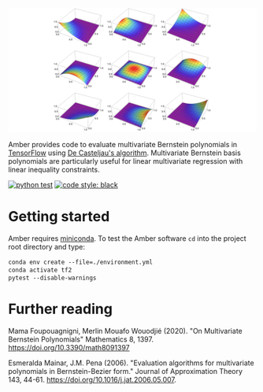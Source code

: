 ![Graphical abstract](assets/img/bernstein-series.png "Series of bivariate Bernstein basis polynomials")

Amber provides code to evaluate multivariate Bernstein polynomials in
[TensorFlow](https://www.tensorflow.org) using
[De Casteljau's algorithm](https://en.wikipedia.org/wiki/De_Casteljau%27s_algorithm).
Multivariate Bernstein basis polynomials are particularly useful for linear multivariate
regression with linear inequality constraints.

[![python test](https://github.com/octoflar/amber/actions/workflows/python-test.yml/badge.svg)](https://github.com/octoflar/amber/actions/workflows/python-test.yml)
[![code style: black](https://img.shields.io/badge/code%20style-black-000000.svg)](https://github.com/psf/black)

# Getting started

Amber requires [miniconda](https://docs.conda.io/en/latest/miniconda.html). To test the Amber software `cd` into the project root directory and type:

    conda env create --file=./environment.yml
    conda activate tf2
    pytest --disable-warnings

# Further reading

Mama Foupouagnigni, Merlin Mouafo Wouodjié (2020). "On Multivariate Bernstein Polynomials" 
Mathematics 8, 1397. <https://doi.org/10.3390/math8091397>

Esmeralda Mainar, J.M. Pena (2006). "Evaluation algorithms for multivariate polynomials in Bernstein-Bezier form."
Journal of Approximation Theory 143, 44-61. <https://doi.org/10.1016/j.jat.2006.05.007>.
